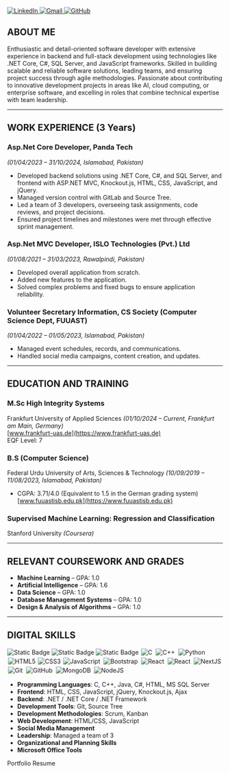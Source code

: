 
 <div>
    <a href="https://www.linkedin.com/in/mohsin-ayoub/" target="_blank">
      <img src="https://img.shields.io/badge/LinkedIn-0077B5?style=for-the-badge&logo=linkedin&logoColor=white" alt="LinkedIn">
    </a>
    <a href="mailto:rajputvishal33876@gmail.com" target="_blank">
      <img src="https://img.shields.io/badge/Gmail-D14836?style=for-the-badge&logo=gmail&logoColor=white" alt="Gmail">
    </a>
    <a href="https://github.com/mohsinayoub" target="_blank">
      <img src="https://img.shields.io/badge/GitHub-181717?style=for-the-badge&logo=github&logoColor=white" alt="GitHub">
    </a>
  </div>
  
## ABOUT ME
Enthusiastic and detail-oriented software developer with extensive experience in backend and full-stack development using technologies like .NET Core, C#, SQL Server, and JavaScript frameworks. Skilled in building scalable and reliable software solutions, leading teams, and ensuring project success through agile methodologies. Passionate about contributing to innovative development projects in areas like AI, cloud computing, or enterprise software, and excelling in roles that combine technical expertise with team leadership.

---

## WORK EXPERIENCE (3 Years)

### Asp.Net Core Developer, Panda Tech  
*(01/04/2023 – 31/10/2024, Islamabad, Pakistan)*  
- Developed backend solutions using .NET Core, C#, and SQL Server, and frontend with ASP.NET MVC, Knockout.js, HTML, CSS, JavaScript, and jQuery.  
- Managed version control with GitLab and Source Tree.  
- Led a team of 3 developers, overseeing task assignments, code reviews, and project decisions.  
- Ensured project timelines and milestones were met through effective sprint management.  

### Asp.Net MVC Developer, ISLO Technologies (Pvt.) Ltd  
*(01/08/2021 – 31/03/2023, Rawalpindi, Pakistan)*  
- Developed overall application from scratch.  
- Added new features to the application.  
- Solved complex problems and fixed bugs to ensure application reliability.  

### Volunteer Secretary Information, CS Society (Computer Science Dept, FUUAST)  
*(01/04/2022 – 01/05/2023, Islamabad, Pakistan)*  
- Managed event schedules, records, and communications.  
- Handled social media campaigns, content creation, and updates.  

---

## EDUCATION AND TRAINING

### M.Sc High Integrity Systems  
Frankfurt University of Applied Sciences *(01/10/2024 – Current, Frankfurt am Main, Germany)*  
[www.frankfurt-uas.de](https://www.frankfurt-uas.de)  
EQF Level: 7  

### B.S (Computer Science)  
Federal Urdu University of Arts, Sciences & Technology *(10/09/2019 – 11/08/2023, Islamabad, Pakistan)*  
- CGPA: 3.71/4.0 (Equivalent to 1.5 in the German grading system)  
[www.fuuastisb.edu.pk](https://www.fuuastisb.edu.pk)  

### Supervised Machine Learning: Regression and Classification  
Stanford University *(Coursera)*  

---

## RELEVANT COURSEWORK AND GRADES
- **Machine Learning** – GPA: 1.0  
- **Artificial Intelligence** – GPA: 1.6  
- **Data Science** – GPA: 1.0  
- **Database Management Systems** – GPA: 1.0  
- **Design & Analysis of Algorithms** – GPA: 1.0  

---

## DIGITAL SKILLS
![Static Badge](https://img.shields.io/badge/C-white?style=flat&logo=C&logoColor=white&labelColor=grey&color=white)
![Static Badge](https://img.shields.io/badge/C%2B%2B-white?style=flat&logo=cplusplus&logoColor=black&labelColor=white&color=grey)
![Static Badge](https://img.shields.io/badge/Knockout.js-blue?style=flat&logo=klook&logoColor=black)
<img alt="C" src="https://img.shields.io/badge/c%20-%2300599C.svg?&style-for-the-badge&logo=c&logoColor white" style="margin: 2px;"/> <img alt="C++" style="margin:2px;"
src="https://img.shields.io/badge/c++%20-%2300599C.svg?&style-for-the-badge&logo=c%2B%2B&ogoColor=white"/> <img alt="Python" src="https://img.shields.io/badge/python%20-%2314354C.svg?&style-for-the-badge&logo=python&logoColor=white" style="margin:2px;"/>
<img alt="HTML5" src="https://img.shields.io/static/v1?style-for-the-badge&message=HTML5&color=E34F26&logo=HTML5&logoColor=FFFFFF&label=" style="margin: 2px;"/>
<img alt="CSS3" src="https://img.shields.io/badge/css3%20-%231572B6.svg?&style-for-the-badge&logo=css3&logoColor=white" />
<img alt="JavaScript" src="https://img.shields.io/badge/javascript%20-%23323330.svg?&style-for-the-badge&logo-javascript&logoColor=%23F7DF1E" style="margin: 2px;"/>
<img alt="Bootstrap" src="https://img.shields.io/badge/bootstrap%20-%23563D7C.svg?&style-for-the-badge&logo-bootstrap&logoColor=white"
style="margin: 2px;"/>
<img alt="React" src="https://img.shields.io/badge/react%20-%2320232a.svg?&style-for-the-badge&logo-react&logoColor=%2361DAFB" style="margin: 2px;"/>
<img alt="React" src="https://img.shields.io/badge/react%20-%2320232a.svg?&style-for-the-badge&logo-react&logoColor=%2361DAFB"
style="margin: 2px;"/>
<img alt="NextJS" 
src="https://img.shields.io/static/v1?style-for-the-badge&message=Next]S&color=000000&logo=Next.js&logoColor=FFFFFF&label=" style="margin: 2px;"/>
<img alt="Git" src="https://img.shields.io/badge/git%20-%23F05033.svg?&style-for-the-badge&logo=git&logoColor=white" style="margin:2px;"/> <img alt="GitHub"
src="https://img.shields.io/badge/github%20-%23121011.svg?&style-for-the-badge&logo-github&logoColor=white"
style="margin:2px;"/>
<img alt="MongoDB" src="https://img.shields.io/badge/MongoDB-X234ea94b.svg?&style-for-the-badge&logo-mongodb&logoColor=white" style="margin: 2px;"/>
<img alt="NodeJS" src="https://img.shields.io/badge/node.js%20-%23438530.svg?&style-for-the-badge&logo=node.js&logoColor=white" style="margin:2px;"/>
- **Programming Languages**: C, C++, Java, C#, HTML, MS SQL Server  
- **Frontend**: HTML, CSS, JavaScript, jQuery, Knockout.js, Ajax  
- **Backend**: .NET / .NET Core / .NET Framework  
- **Development Tools**: Git, Source Tree  
- **Development Methodologies**: Scrum, Kanban  
- **Web Development**: HTML/CSS, JavaScript  
- **Social Media Management**  
- **Leadership**: Managed a team of 3  
- **Organizational and Planning Skills**  
- **Microsoft Office Tools**  

Portfolio Resume
